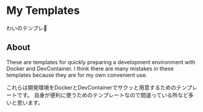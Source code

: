 # My Templates
わいのテンプレ🍤

## About
These are templates for quickly preparing a development environment with Docker and DevContainer.
I think there are many mistakes in these templates because they are for my own convenient use.

これらは開発環境をDockerとDevContainerでサクッと用意するためのテンプレートです。
自身が便利に使うためのテンプレートなので間違っている所など多いと思います。
